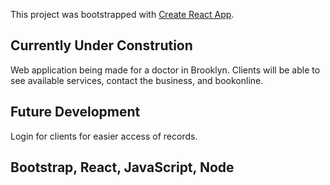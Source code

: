 This project was bootstrapped with [Create React App](https://github.com/facebook/create-react-app).

## Currently Under Constrution
Web application being made for a doctor in Brooklyn.  Clients will be able to see available services, contact the business, and bookonline.

## Future Development
Login for clients for easier access of records.

## Bootstrap, React, JavaScript, Node

